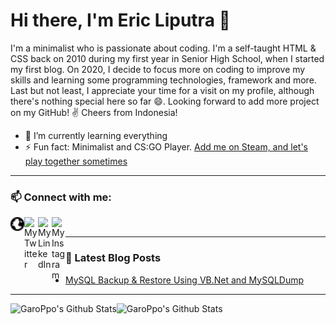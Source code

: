 # Hi there, I'm Eric Liputra 👋

I'm a minimalist who is passionate about coding. I'm a self-taught HTML & CSS back on 2010 during my first year in Senior High School, when I started my first blog. On 2020, I decide to focus more on coding to improve my skills and learning some programming technologies, framework and more. Last but not least, I appreciate your time for a visit on my profile, although there's nothing special here so far 😄. Looking forward to add more project on my GitHub! ✌️ Cheers from Indonesia!

- 🌱 I’m currently learning everything
- ⚡ Fun fact: Minimalist and CS:GO Player. [Add me on Steam, and let's play together sometimes](https://steamcommunity.com/id/GaroPpo/)

---

### 📫 Connect with me:

[<img align="left" alt="My Website" width="22px" src="https://raw.githubusercontent.com/iconic/open-iconic/master/svg/globe.svg" />](https://www.ericliputra.com)
[<img align="left" alt="My Twitter" width="22px" src="https://cdn.jsdelivr.net/npm/simple-icons@v3/icons/facebook.svg" />](https://www.facebook.com/EricLiputra)
[<img align="left" alt="My LinkedIn" width="22px" src="https://cdn.jsdelivr.net/npm/simple-icons@v3/icons/linkedin.svg" />](https://www.linkedin.com/in/EricLiputra)
[<img align="left" alt="My Instagram" width="22px" src="https://cdn.jsdelivr.net/npm/simple-icons@v3/icons/instagram.svg" />](https://www.instagram.com/ericliputra/)

<br />

---

### 📕 Latest Blog Posts
- [MySQL Backup & Restore Using VB.Net and MySQLDump](https://ericliputra.com/project/mysql-backup-restore-vb-net-mysqldump/)

---

<img align="left" alt="GaroPpo's Github Stats" src="https://github-readme-stats.vercel.app/api?username=GaroPpo&show_icons=true" />
<img align="left" alt="GaroPpo's Github Stats" src="https://github-readme-stats.vercel.app/api/top-langs/?username=GaroPpo" />

<!--
**GaroPpo/GaroPpo** is a ✨ _special_ ✨ repository because its `README.md` (this file) appears on your GitHub profile.

Here are some ideas to get you started:

- 🔭 I’m currently working on ...
- 🌱 I’m currently learning ...
- 👯 I’m looking to collaborate on ...
- 🤔 I’m looking for help with ...
- 💬 Ask me about ...
- 📫 How to reach me: ...
- 😄 Pronouns: ...
- ⚡ Fun fact: ...

### Languages and Tools:

<img align="left" alt="Visual Studio Code" width="26px" src="https://raw.githubusercontent.com/github/explore/80688e429a7d4ef2fca1e82350fe8e3517d3494d/topics/visual-studio-code/visual-studio-code.png" />
<img align="left" alt="HTML5" width="26px" src="https://raw.githubusercontent.com/github/explore/80688e429a7d4ef2fca1e82350fe8e3517d3494d/topics/html/html.png" />
<img align="left" alt="CSS3" width="26px" src="https://raw.githubusercontent.com/github/explore/80688e429a7d4ef2fca1e82350fe8e3517d3494d/topics/css/css.png" />
<img align="left" alt="MySQL" width="26px" src="https://raw.githubusercontent.com/github/explore/80688e429a7d4ef2fca1e82350fe8e3517d3494d/topics/mysql/mysql.png" />
<img align="left" alt="GitHub" width="26px" src="https://raw.githubusercontent.com/github/explore/78df643247d429f6cc873026c0622819ad797942/topics/github/github.png" />

<br />

---

-->
